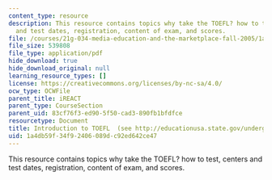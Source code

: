 ```yaml
---
content_type: resource
description: This resource contains topics why take the TOEFL? how to test, centers
  and test dates, registration, content of exam, and scores.
file: /courses/21g-034-media-education-and-the-marketplace-fall-2005/1a4db59f34f92406089dc92ed642ce47_MIT21G_034F05_intrototoefl.pdf
file_size: 539808
file_type: application/pdf
hide_download: true
hide_download_original: null
learning_resource_types: []
license: https://creativecommons.org/licenses/by-nc-sa/4.0/
ocw_type: OCWFile
parent_title: iREACT
parent_type: CourseSection
parent_uid: 83cf76f3-ed90-5f50-cad3-890fb1bfdfce
resourcetype: Document
title: Introduction to TOEFL  (see http://educationusa.state.gov/undergrad/testing/english.htm)
uid: 1a4db59f-34f9-2406-089d-c92ed642ce47
---
```

This resource contains topics why take the TOEFL? how to test, centers and test dates, registration, content of exam, and scores.